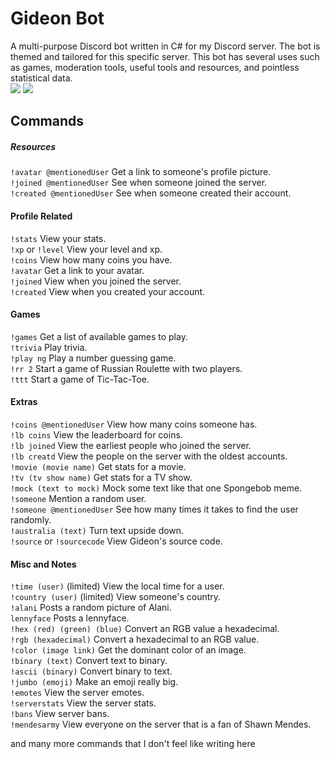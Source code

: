 # Gideon Bot
A multi-purpose Discord bot written in C# for my Discord server. The bot is themed and tailored for this specific server. This bot has several uses such as games, moderation tools, useful tools and resources, and pointless statistical data.  
[<img src="https://discordapp.com/api/guilds/294699220743618561/widget.png?style=shield">](https://discord.gg/qsc8YMS) <img src="https://img.shields.io/badge/discord-csharp-blue.svg">

## Commands
##### Resources
`!avatar @mentionedUser` Get a link to someone's profile picture.  
`!joined @mentionedUser` See when someone joined the server.  
`!created @mentionedUser` See when someone created their account.  
#### Profile Related
`!stats` View your stats.  
`!xp` or `!level` View your level and xp.  
`!coins` View how many coins you have.  
`!avatar` Get a link to your avatar.  
`!joined` View when you joined the server.  
`!created` View when you created your account.  
#### Games
`!games` Get a list of available games to play.  
`!trivia` Play trivia.  
`!play ng` Play a number guessing game.  
`!rr 2` Start a game of Russian Roulette with two players.  
`!ttt` Start a game of Tic-Tac-Toe.  
#### Extras
`!coins @mentionedUser` View how many coins someone has.  
`!lb coins` View the leaderboard for coins.  
`!lb joined` View the earliest people who joined the server.  
`!lb creatd` View the people on the server with the oldest accounts.  
`!movie (movie name)` Get stats for a movie.  
`!tv (tv show name)` Get stats for a TV show.  
`!mock (text to mock)` Mock some text like that one Spongebob meme.  
`!someone` Mention a random user.  
`!someone @mentionedUser` See how many times it takes to find the user randomly.  
`!australia (text)` Turn text upside down.  
`!source` or `!sourcecode` View Gideon's source code.  
#### Misc and Notes
`!time (user)` (limited) View the local time for a user.  
`!country (user)` (limited) View someone's country.  
`!alani` Posts a random picture of Alani.  
`lennyface` Posts a lennyface.  
`!hex (red) (green) (blue)` Convert an RGB value a hexadecimal.  
`!rgb (hexadecimal)` Convert a hexadecimal to an RGB value.  
`!color (image link)` Get the dominant color of an image.  
`!binary (text)` Convert text to binary.  
`!ascii (binary)` Convert binary to text.  
`!jumbo (emoji)` Make an emoji really big.  
`!emotes` View the server emotes.  
`!serverstats` View the server stats.  
`!bans` View server bans.  
`!mendesarmy` View everyone on the server that is a fan of Shawn Mendes.  

and many more commands that I don't feel like writing here